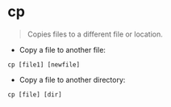 # cp

> Copies files to a different file or location.

- Copy a file to another file:

`cp [file1] [newfile]`

- Copy a file to another directory:

`cp [file] [dir]`
